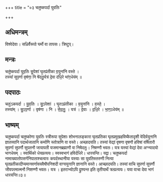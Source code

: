 +++
title = "०३ चतुष्कपर्दा युवतिः"

+++
## अधिमन्त्रम्
विश्वेदेवाः। सध्रिर्वैरूपो घर्मो वा तापसः। त्रिष्टुप्।

## मन्त्रः
चतु॑ष्कपर्दा युव॒तिः सु॒पेशा॑ घृ॒तप्र॑तीका व॒युना॑नि वस्ते ।  
तस्यां॑ सुप॒र्णा वृष॑णा॒ नि षे॑दतु॒र्यत्र॑ दे॒वा द॑धि॒रे भा॑ग॒धेय॑म् ॥

## पदपाठः
चतुः॑ऽकपर्दा । यु॒व॒तिः । सु॒ऽपेशाः॑ । घृ॒तऽप्र॑तीका । व॒युना॑नि । व॒स्ते॒ ।  
तस्या॑म् । सु॒ऽप॒र्णा । वृष॑णा । नि । से॒द॒तुः॒ । यत्र॑ । दे॒वाः । द॒धि॒रे । भा॒ग॒ऽधेय॑म् ॥

## भाष्यम्
चतुष्कपर्दा चतुष्कोणा युवतिः स्त्रीरूपा सुपेशाः शोभनालङ्कारा घृतप्रतिका घृतप्रमुखहविष्कैतादृशी वेदिर्वयुनानि ज्ञातव्यानि पदार्थजातानि कर्माणि स्तोत्राणि वा वस्ते। अच्छादयति। तस्यां वेद्यां वृषणा वृषणौ हविषां वर्षितारौ सुपर्णा सुपर्णौ सुपतनौ जायापती यजमानब्रह्माणौ वा निषेदतुः। निषण्णौ भवतः। यत्र यस्यां वेद्यां देवा अग्न्यादयो भागधेयम् । स्वार्थिको धेयप्रत्ययः। स्वस्वभागं हविर्दधिरे। धारयन्ति। यद्वा। चतुष्कपर्दा नामाख्यातोपसर्गनिपाताश्चत्वारः कपर्दस्थानीया यस्याः सा युवतिस्तरुणी नित्या घृतप्रतीकादीप्यमानवर्णावयवैषौपनिशदी वाग्वयुनानि ज्ञानानि वस्ते। आच्छादयति। तस्यां वाचि सुपर्णा सुपर्णौ जीवपरमात्मनौ निशण्णौ भवतः। यत्र । इतराभ्योऽपि द्रुश्यन्त इति तृतीयार्थे त्रल्प्रत्ययः। यया वाचा देवा भागं धारयन्ति॥३॥